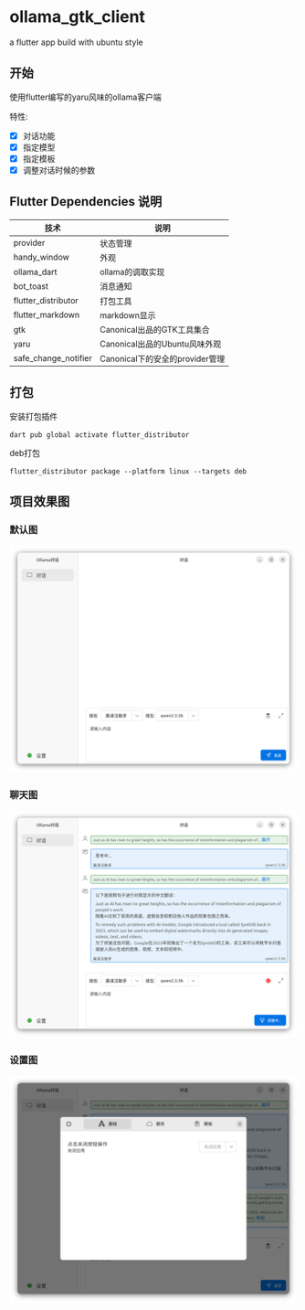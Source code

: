 # ollama_gtk_client

a flutter app build with ubuntu style

## 开始

使用flutter编写的yaru风味的ollama客户端

特性:
- [x] 对话功能
- [x] 指定模型
- [x] 指定模板
- [x] 调整对话时候的参数

## Flutter Dependencies 说明

| 技术 | 说明                       |
| --- |--------------------------|
| provider | 状态管理                     |
| handy_window | 外观                       |
| ollama_dart | ollama的调取实现              |
| bot_toast | 消息通知                     |
| flutter_distributor | 打包工具                     |
| flutter_markdown | markdown显示               |
| gtk | Canonical出品的GTK工具集合      |
| yaru | Canonical出品的Ubuntu风味外观   |
| safe_change_notifier | Canonical下的安全的provider管理 |


## 打包
安装打包插件

```
dart pub global activate flutter_distributor
```

deb打包
```
flutter_distributor package --platform linux --targets deb
```

## 项目效果图

### 默认图

![默认界面](./doc/images/default.png)

### 聊天图

![聊天图](./doc/images/answer.png)

### 设置图

![设置图](./doc/images/settings.png)
